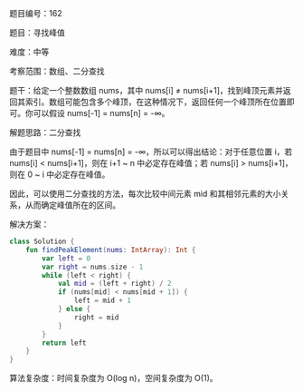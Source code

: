 题目编号：162

题目：寻找峰值

难度：中等

考察范围：数组、二分查找

题干：给定一个整数数组 nums，其中 nums[i] ≠ nums[i+1]，找到峰顶元素并返回其索引。数组可能包含多个峰顶，在这种情况下，返回任何一个峰顶所在位置即可。你可以假设 nums[-1] = nums[n] = -∞。

解题思路：二分查找

由于题目中 nums[-1] = nums[n] = -∞，所以可以得出结论：对于任意位置 i，若 nums[i] < nums[i+1]，则在 i+1 ~ n 中必定存在峰值；若 nums[i] > nums[i+1]，则在 0 ~ i 中必定存在峰值。

因此，可以使用二分查找的方法，每次比较中间元素 mid 和其相邻元素的大小关系，从而确定峰值所在的区间。

解决方案：

```kotlin
class Solution {
    fun findPeakElement(nums: IntArray): Int {
        var left = 0
        var right = nums.size - 1
        while (left < right) {
            val mid = (left + right) / 2
            if (nums[mid] < nums[mid + 1]) {
                left = mid + 1
            } else {
                right = mid
            }
        }
        return left
    }
}
```

算法复杂度：时间复杂度为 O(log n)，空间复杂度为 O(1)。